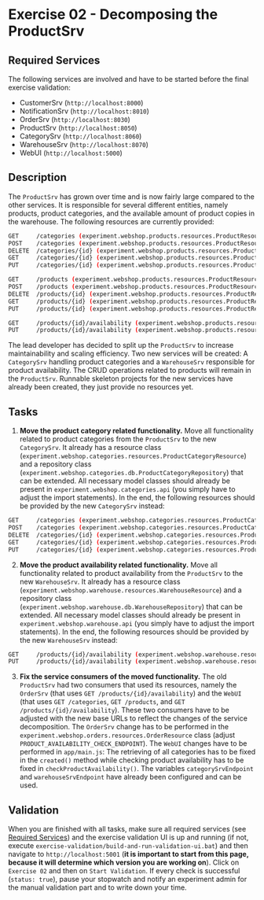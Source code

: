 # Exercise 02 - Decomposing the ProductSrv

## Required Services

The following services are involved and have to be started before the final exercise validation:

- CustomerSrv (`http://localhost:8000`)
- NotificationSrv (`http://localhost:8010`)
- OrderSrv (`http://localhost:8030`)
- ProductSrv (`http://localhost:8050`)
- CategorySrv  (`http://localhost:8060`)
- WarehouseSrv  (`http://localhost:8070`)
- WebUI (`http://localhost:5000`)

## Description

The `ProductSrv` has grown over time and is now fairly large compared to the other services. It is responsible for several different entities, namely products, product categories, and the available amount of product copies in the warehouse. The following resources are currently provided:

```bash
GET     /categories (experiment.webshop.products.resources.ProductResource)
POST    /categories (experiment.webshop.products.resources.ProductResource)
DELETE  /categories/{id} (experiment.webshop.products.resources.ProductResource)
GET     /categories/{id} (experiment.webshop.products.resources.ProductResource)
PUT     /categories/{id} (experiment.webshop.products.resources.ProductResource)

GET     /products (experiment.webshop.products.resources.ProductResource)
POST    /products (experiment.webshop.products.resources.ProductResource)
DELETE  /products/{id} (experiment.webshop.products.resources.ProductResource)
GET     /products/{id} (experiment.webshop.products.resources.ProductResource)
PUT     /products/{id} (experiment.webshop.products.resources.ProductResource)

GET     /products/{id}/availability (experiment.webshop.products.resources.ProductResource)
PUT     /products/{id}/availability (experiment.webshop.products.resources.ProductResource)
```

The lead developer has decided to split up the `ProductSrv` to increase maintainability and scaling efficiency. Two new services will be created: A `CategorySrv` handling product categories and a `WarehouseSrv` responsible for product availability. The CRUD operations related to products will remain in the `ProductSrv`. Runnable skeleton projects for the new services have already been created, they just provide no resources yet.

## Tasks

1. **Move the product category related functionality.** Move all functionality related to product categories from the `ProductSrv` to the new `CategorySrv`. It already has a resource class (`experiment.webshop.categories.resources.ProductCategoryResource`) and a repository class (`experiment.webshop.categories.db.ProductCategoryRepository`) that can be extended. All necessary model classes should already be present in `experiment.webshop.categories.api` (you simply have to adjust the import statements). In the end, the following resources should be provided by the new `CategorySrv` instead:

```bash
GET     /categories (experiment.webshop.categories.resources.ProductCategoryResource)
POST    /categories (experiment.webshop.categories.resources.ProductCategoryResource)
DELETE  /categories/{id} (experiment.webshop.categories.resources.ProductCategoryResource)
GET     /categories/{id} (experiment.webshop.categories.resources.ProductCategoryResource)
PUT     /categories/{id} (experiment.webshop.categories.resources.ProductCategoryResource)
```

2. **Move the product availability related functionality.** Move all functionality related to product availability from the `ProductSrv` to the new `WarehouseSrv`. It already has a resource class (`experiment.webshop.warehouse.resources.WarehouseResource`) and a repository class (`experiment.webshop.warehouse.db.WarehouseRepository`) that can be extended. All necessary model classes should already be present in `experiment.webshop.warehouse.api` (you simply have to adjust the import statements). In the end, the following resources should be provided by the new `WarehouseSrv` instead:

```bash
GET     /products/{id}/availability (experiment.webshop.warehouse.resources.WarehouseResource)
PUT     /products/{id}/availability (experiment.webshop.warehouse.resources.WarehouseResource)
```

3. **Fix the service consumers of the moved functionality.** The old `ProductSrv` had two consumers that used its resources, namely the `OrderSrv` (that uses `GET /products/{id}/availability`) and the `WebUI` (that uses `GET /categories`, `GET /products`, and `GET /products/{id}/availability`). These two consumers have to be adjusted with the new base URLs to reflect the changes of the service decomposition. The `OrderSrv` change has to be performed in the `experiment.webshop.orders.resources.OrderResource` class (adjust `PRODUCT_AVAILABILITY_CHECK_ENDPOINT`). The `WebUI` changes have to be performed in `app/main.js`: The retrieving of all categories has to be fixed in the `created()` method while checking product availability has to be fixed in `checkProductAvailability()`. The variables `categorySrvEndpoint` and `warehouseSrvEndpoint` have already been configured and can be used.

## Validation

When you are finished with all tasks, make sure all required services (see [Required Services](#required-services)) and the exercise validation UI is up and running (if not, execute `exercise-validation/build-and-run-validation-ui.bat`) and then navigate to `http://localhost:5001` (**it is important to start from this page, because it will determine which version you are working on**). Click on `Exercise 02` and then on `Start Validation`. If every check is successful (`status: true`), pause your stopwatch and notify an experiment admin for the manual validation part and to write down your time.